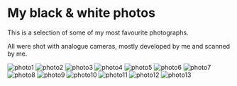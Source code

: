 # My black & white photos
This is a selection of some of my most favourite photographs.

All were shot with analogue cameras, mostly developed by me and scanned by me.

![photo1](photo_1.jpg)
![photo2](photo_2.jpg)
![photo3](photo_3.jpg)
![photo4](photo_4.jpg)
![photo5](photo_5.jpg)
![photo6](photo_6.jpg)
![photo7](photo_7.jpg)
![photo8](photo_8.jpg)
![photo9](photo_9.jpg)
![photo10](photo_10.jpg)
![photo11](photo_11.jpg)
![photo12](photo_12.jpg)
![photo13](photo_13.jpg)
